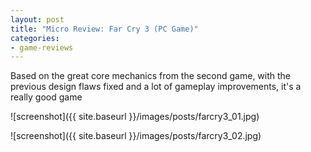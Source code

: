 ```yaml
---
layout: post
title: "Micro Review: Far Cry 3 (PC Game)"
categories:
- game-reviews
---
```



Based on the great core mechanics from the second game, with the previous design flaws fixed and a lot of gameplay improvements, it's a really good game


![screenshot]({{ site.baseurl }}/images/posts/farcry3_01.jpg)

![screenshot]({{ site.baseurl }}/images/posts/farcry3_02.jpg)

